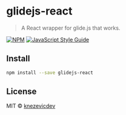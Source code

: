 # glidejs-react

> A React wrapper for glide.js that works.

[![NPM](https://img.shields.io/npm/v/glidejs-react.svg)](https://www.npmjs.com/package/glidejs-react) [![JavaScript Style Guide](https://img.shields.io/badge/code_style-standard-brightgreen.svg)](https://standardjs.com)

## Install

```bash
npm install --save glidejs-react
```

## License

MIT © [knezevicdev](https://github.com/knezevicdev)

